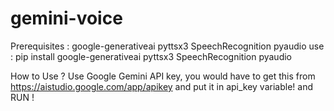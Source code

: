 # gemini-voice
Prerequisites : google-generativeai pyttsx3 SpeechRecognition pyaudio
use : pip install google-generativeai pyttsx3 SpeechRecognition pyaudio

How to Use ? 
Use Google Gemini API key, you would have to get this from https://aistudio.google.com/app/apikey
and put it in api_key variable!
and RUN !
